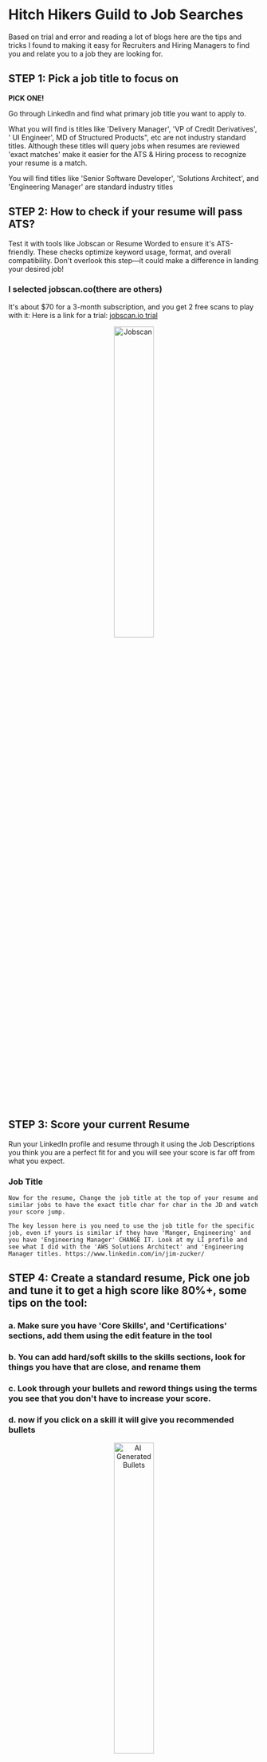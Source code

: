 # Hitch Hikers Guild to Job Searches

Based on trial and error and reading a lot of blogs here are the tips and tricks I found to making it easy for Recruiters and Hiring Managers to find you and relate you to a job they are looking for.


## STEP 1: Pick a job title to focus on

__PICK ONE!__

Go through LinkedIn and find what primary job title you want to apply to.

What you will find is titles like 'Delivery Manager', 'VP of Credit Derivatives', '<my product> UI Engineer', MD of Structured Products", etc are not industry standard titles. Although these titles will query jobs when resumes are reviewed 'exact matches' make it easier for the ATS & Hiring process to recognize your resume is a match.

You will find titles like 'Senior Software Developer', 'Solutions Architect', and 'Engineering Manager' are standard industry titles


## STEP 2: How to check if your resume will pass ATS?
Test it with tools like Jobscan or Resume Worded to ensure it's ATS-friendly. These checks optimize keyword usage, format, and overall compatibility. Don't overlook this step—it could make a difference in landing your desired job!

### I selected jobscan.co(there are others)
It's about $70 for a 3-month subscription, and you get 2 free scans to play with it:
Here is a link for a trial:  [jobscan.io trial](https://www.jobscan.co?ref=4767321&utm_source=referral-program&utm_medium=referral&utm_campaign=10-scan-referral-program)

<div style="text-align: center;">
<img src="images/jobscan.png" alt="Jobscan" style="width:40%;">
</div>  


## STEP 3: Score your current Resume
Run your LinkedIn profile and resume through it using the Job Descriptions you think you are a perfect fit for and you will see your score is far off from what you expect.

### Job Title
	Now for the resume, Change the job title at the top of your resume and similar jobs to have the exact title char for char in the JD and watch your score jump.

	The key lesson here is you need to use the job title for the specific job, even if yours is similar if they have 'Manger, Engineering' and you have 'Engineering Manager' CHANGE IT. Look at my LI profile and see what I did with the 'AWS Solutions Architect' and 'Engineering Manager titles. https://www.linkedin.com/in/jim-zucker/


## STEP 4: Create a standard resume, Pick one job and tune it to get a high score like 80%+, some tips on the tool:

### a. Make sure you have 'Core Skills', and 'Certifications' sections, add them using the edit feature in the tool

### b. You can add hard/soft skills to the skills sections, look for things you have that are close, and rename them

### c. Look through your bullets and reword things using the terms you see that you don't have to increase your score.

### d. now if you click on a skill it will give you recommended bullets
<div style="text-align: center;">
<img src="images/AI-generated-bullets.png" alt="AI Generated Bullets" style="width:40%;">
</div>  
### e. once you are at 75%+ remove your summary and use the tool to auto generate one for you with AI it's pretty cool.
<div style="text-align: center;">
<img src="images/summary-example.png" alt="Generate Summary" style="width:40%;">  
<img src="images/AI-generate-summary.png" alt="Summary Example" style="width:40%;">  
</div>  
<u>Example resume before and after</u>
- [My resume 'Before'](examples/before-JimZucker.pdf)
- [My resume 'After'](examples/after-JimZucker.pdf)

## STEP 5: Update your LinkedIn Profile to match the resume

WARNING: Don't publish yet, we will do that when we are all done and share it with your network!

You are going to put all of the bullets in your resume into your LinkedIn profile, don't be shy! and use the '♦' bullet like I have in my profe [Jim Zucker LinkedIn Profile](https://www.linkedin.com/in/jim-zucker/)

<u>Pro-Tip:</u> Make sure you have claimed a Public profile & URL and from what I read <first>-<last> is the best format.

### a. Update each section, I know it hurts to make the titles standard, you can keep your SVP title but make it SVP <standard Title>

### b. Now pile up the skills on each experience, dupicates are OK don't be shy.

### c. Make sure you have your certs in the certs section, if you don't have any, get some they are VERY Creditable.

## <u>References:</u>
### Here is one that is easy and worthwhile
- [Apache Kakfa Fundamenals Accreditation](https://training.confluent.io/channeldetail/apache-kafka-fundamentals-and-accreditation) (This also gives you a cert you can put on your resume!)  
- I recommend everyone does this to understand what the buzz is about: [Zero to Snowflake in 90 minutes](https://www.snowflake.com/webinars/virtual-hands-on-labs/zero-to-snowflake-in-90-minutes-2024-08-21/?utm_source=google&utm_medium=paidsearch&utm_campaign=na-us-en-brand-core-phrase&utm_content=go-rsa-evg-vh-next-vhol-americas&utm_term=c-g-snowflake-p-657474892216&gad_source=1&gbraid=0AAAAADCzRJUUWudt4eBUxV9mZKm7CVe5f&gclid=Cj0KCQjwt4a2BhD6ARIsALgH7DoPWTSfXxDp2RWImU_eOEgRyXOD_-yajSo-NHmZOIGWHq3nu6AaPdkaAhaSEALw_wcB)  

<u>Certifications for your Resume</u>
- [Kafka Developer Certification](https://training.confluent.io/examdetail/confluent-dev)  
- [Kafka DevOps Certification](https://training.confluent.io/examdetail/confluent-cloud-certified-operator®)  
- [AWS Cloud Practitioner(everyone should do this)](https://aws.amazon.com/certification/certified-cloud-practitioner/?trk=1d3789b7-cdfb-4b92-a125-75424f21eaaf&sc_channel=ps&ef_id=Cj0KCQjwt4a2BhD6ARIsALgH7DqindpydyQVY1KA9WOfTpU6QuxoFUStovVb2lfLM4leiygvbYnhzssaArw-EALw_wcB:G:s&s_kwcid=AL!4422!3!508672713544!e!!g!!aws%20cloud%20practitioner!11120345480!106933363382&gbraid=0AAAAADjHtp-zKLuZOSOvKx5U3tDcDdr_K&gclid=Cj0KCQjwt4a2BhD6ARIsALgH7DqindpydyQVY1KA9WOfTpU6QuxoFUStovVb2lfLM4leiygvbYnhzssaArw-EALw_wcB)  
- [AWS Certifications](https://aws.amazon.com/certification/)  
- [Microsoft Azure Training and Certifications](https://azure.microsoft.com/en-us/resources/training-and-certifications#self-directed-training)  
- [Google Cloud Certification](https://cloud.google.com/learn/certification)  
- [Snowfloke Certification](https://www.snowflake.com/certifications/)  
  
Some other great references to wramp up new techs
- [Confluent Developer - hands on labs](https://developer.confluent.io/?utm_medium=sem&utm_source=google&utm_campaign=ch.sem_br.nonbrand_tp.prs_tgt.dsa_mt.dsa_rgn.namer_lng.eng_dv.all_con.resources&utm_term=&creative=&device=c&placement=&gad_source=1&gbraid=0AAAAADRv2c0fJu7nuIcPD-cwX9-Z6qCN6&gclid=Cj0KCQjwt4a2BhD6ARIsALgH7DpQmmmNS6f74ddqjZVEONW9gCvW3zku3sAKRlnEQSj98W-Pd2yKtCsaAiFUEALw_wcB)  
- [Snowflake Hands-On Labs(that give you a cert for your LinkedIn Profile)](https://www.snowflake.com/en/resources/learn/snowflake-essentials-training/)  

## STEP 6: OK Mark yourself 'OPEN FOR WORK'

Note: If you already are set to this turn it off and back on to publish and get the LinkedIn profile out there!

### Here put all the 'standard' titles you are interested in, I put 'Solutions Architect' and 'Engineering Manager'
<div style="text-align: center;">
<img src="images/OpenToWork-screen1.png" alt="Put your standard title" style="width:40%;">
</div>  

### you can set open for work and only make it visible to recruiters
<div style="text-align: center;">
<img src="images/OpenToWork-screen2.png" alt="Dont show network" style="width:40%;">
</div>    

<u>YOU WANT PUBLISH to your network if you are being PUBLIC!!</u>
  

## STEP 7: Update your Resume on LinkedIn and all the job boards
Note: you can make it searchable to recruiters only and you won't get that 'open for work' banner on your profile picture.

### a. LinkedIn profile has a resume, also make sure you have contact info, email, and cell phone, so when you reply to a recruiter you can share it with them automatically when prompted. [Instructions to update resume on LinkedIn](update-LinkedIn-resume.md)

### b. Setup profiles on all of these boards nd make your resume searchable:
[careerbuilder.com](https://www.careerbuilder.com)
[dice.com](https://www.dice.com)  
[eFinancialcareers.co.uk](https://www.efinancialcareers.co.uk)  
[glassdoor.com](https://www.glassdoor.com/Community/index.htm)  
[jobleads.com](https://www.jobleads.com/home)  
[linkedin.com](https://www.linkedin.com/in/jim-zucker/)  
[theladders.com](https://www.theladders.com)  
[wellfounded.com](https://wellfound.com)  
  
  
## STEP 8: Apply to 3-10(ideally 10) jobs per day
Take the time to create a custom resume using jobscan.co. From my experience I had 125-190 rejects submitting without taking the time to do this. My first day I did this for AWS and a recruiter called me the next day.

### a. Tune the resume to at least 75% in jobscan.co

### b. Dont forget to delete and generate a new summary (I usually update it to add some of the soft/hard skills after AI is done)

#### TIP: download the resume as a Word doc, suggest you change margins to 'narrow' and in some places like before core skills there are 2 blank lines remove one, try to keep the resume to 3 pages, if I'm able to do it, all of you should be able to.

### c. After the resume is tunned, check the cover letter AI generator It is pretty cool




